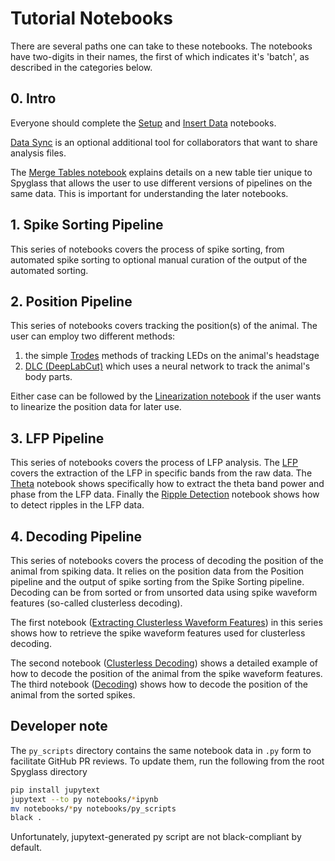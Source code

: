 # Tutorial Notebooks

There are several paths one can take to these notebooks. The notebooks have
two-digits in their names, the first of which indicates it's 'batch', as
described in the categories below.

## 0. Intro

Everyone should complete the [Setup](./00_Setup.ipynb) and
[Insert Data](./01_Insert_Data.ipynb) notebooks.

[Data Sync](./02_Data_Sync.ipynb) is an optional additional tool for
collaborators that want to share analysis files.

The [Merge Tables notebook](./03_Merge_Tables.ipynb) explains details on a new
table tier unique to Spyglass that allows the user to use different versions of
pipelines on the same data. This is important for understanding the later
notebooks.

## 1. Spike Sorting Pipeline

This series of notebooks covers the process of spike sorting, from automated
spike sorting to optional manual curation of the output of the automated
sorting.

## 2. Position Pipeline

This series of notebooks covers tracking the position(s) of the animal. The
user can employ two different methods:

1. the simple [Trodes](20_Position_Trodes.ipynb) methods of tracking LEDs on
   the animal's headstage
2. [DLC (DeepLabCut)](./21_DLC.ipynb) which uses a neural network to
   track the animal's body parts.

Either case can be followed by the
[Linearization notebook](./24_Linearization.ipynb) if the user wants to
linearize the position data for later use.

## 3. LFP Pipeline

This series of notebooks covers the process of LFP analysis. The
[LFP](./30_LFP.ipynb) covers the extraction of the LFP in specific bands from
the raw data. The [Theta](./31_Theta.ipynb) notebook shows specifically how to
extract the theta band power and phase from the LFP data. Finally the
[Ripple Detection](./32_Ripple_Detection.ipynb) notebook shows how to detect
ripples in the LFP data.

## 4. Decoding Pipeline

This series of notebooks covers the process of decoding the position of the
animal from spiking data. It relies on the position data from the Position
pipeline and the output of spike sorting from the Spike Sorting pipeline.
Decoding can be from sorted or from unsorted data using spike waveform features
(so-called clusterless decoding).

The first notebook
([Extracting Clusterless Waveform Features](./41_Extracting_Clusterless_Waveform_Features.ipynb))
in this series shows how to retrieve the spike waveform features used for
clusterless decoding.

The second notebook ([Clusterless Decoding](./42_Decoding_Clusterless.ipynb))
shows a detailed example of how to decode the position of the animal from the
spike waveform features. The third notebook
([Decoding](./43_Decoding_SortedSpikes.ipynb)) shows how to decode the position
of the animal from the sorted spikes.

## Developer note

The `py_scripts` directory contains the same notebook data in `.py` form to
facilitate GitHub PR reviews. To update them, run the following from the root
Spyglass directory

```bash
pip install jupytext
jupytext --to py notebooks/*ipynb
mv notebooks/*py notebooks/py_scripts
black .
```

Unfortunately, jupytext-generated py script are not black-compliant by default.
